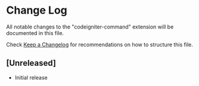 # Change Log

All notable changes to the "codeigniter-command" extension will be documented in this file.

Check [Keep a Changelog](http://keepachangelog.com/) for recommendations on how to structure this file.

## [Unreleased]

- Initial release